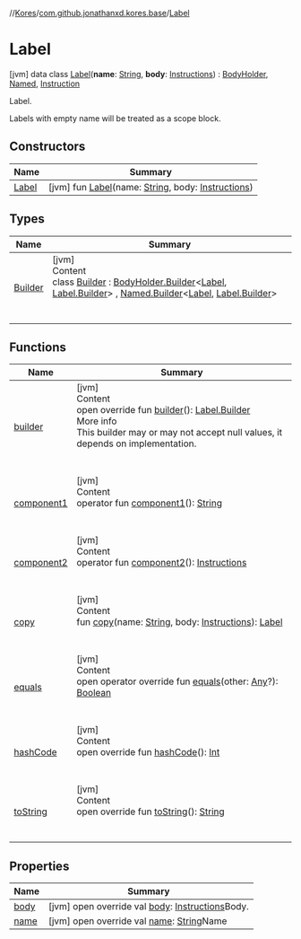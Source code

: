 //[Kores](../../index.md)/[com.github.jonathanxd.kores.base](../index.md)/[Label](index.md)



# Label  
 [jvm] data class [Label](index.md)(**name**: [String](https://kotlinlang.org/api/latest/jvm/stdlib/kotlin/-string/index.html), **body**: [Instructions](../../com.github.jonathanxd.kores/-instructions/index.md)) : [BodyHolder](../-body-holder/index.md), [Named](../-named/index.md), [Instruction](../../com.github.jonathanxd.kores/-instruction/index.md)

Label.



Labels with empty name will be treated as a scope block.

   


## Constructors  
  
|  Name|  Summary| 
|---|---|
| <a name="com.github.jonathanxd.kores.base/Label/Label/#kotlin.String#com.github.jonathanxd.kores.Instructions/PointingToDeclaration/"></a>[Label](-label.md)| <a name="com.github.jonathanxd.kores.base/Label/Label/#kotlin.String#com.github.jonathanxd.kores.Instructions/PointingToDeclaration/"></a> [jvm] fun [Label](-label.md)(name: [String](https://kotlinlang.org/api/latest/jvm/stdlib/kotlin/-string/index.html), body: [Instructions](../../com.github.jonathanxd.kores/-instructions/index.md))   <br>


## Types  
  
|  Name|  Summary| 
|---|---|
| <a name="com.github.jonathanxd.kores.base/Label.Builder///PointingToDeclaration/"></a>[Builder](-builder/index.md)| <a name="com.github.jonathanxd.kores.base/Label.Builder///PointingToDeclaration/"></a>[jvm]  <br>Content  <br>class [Builder](-builder/index.md) : [BodyHolder.Builder](../-body-holder/-builder/index.md)<[Label](index.md), [Label.Builder](-builder/index.md)> , [Named.Builder](../-named/-builder/index.md)<[Label](index.md), [Label.Builder](-builder/index.md)>   <br><br><br>


## Functions  
  
|  Name|  Summary| 
|---|---|
| <a name="com.github.jonathanxd.kores.base/Label/builder/#/PointingToDeclaration/"></a>[builder](builder.md)| <a name="com.github.jonathanxd.kores.base/Label/builder/#/PointingToDeclaration/"></a>[jvm]  <br>Content  <br>open override fun [builder](builder.md)(): [Label.Builder](-builder/index.md)  <br>More info  <br>This builder may or may not accept null values, it depends on implementation.  <br><br><br>
| <a name="com.github.jonathanxd.kores.base/Label/component1/#/PointingToDeclaration/"></a>[component1](component1.md)| <a name="com.github.jonathanxd.kores.base/Label/component1/#/PointingToDeclaration/"></a>[jvm]  <br>Content  <br>operator fun [component1](component1.md)(): [String](https://kotlinlang.org/api/latest/jvm/stdlib/kotlin/-string/index.html)  <br><br><br>
| <a name="com.github.jonathanxd.kores.base/Label/component2/#/PointingToDeclaration/"></a>[component2](component2.md)| <a name="com.github.jonathanxd.kores.base/Label/component2/#/PointingToDeclaration/"></a>[jvm]  <br>Content  <br>operator fun [component2](component2.md)(): [Instructions](../../com.github.jonathanxd.kores/-instructions/index.md)  <br><br><br>
| <a name="com.github.jonathanxd.kores.base/Label/copy/#kotlin.String#com.github.jonathanxd.kores.Instructions/PointingToDeclaration/"></a>[copy](copy.md)| <a name="com.github.jonathanxd.kores.base/Label/copy/#kotlin.String#com.github.jonathanxd.kores.Instructions/PointingToDeclaration/"></a>[jvm]  <br>Content  <br>fun [copy](copy.md)(name: [String](https://kotlinlang.org/api/latest/jvm/stdlib/kotlin/-string/index.html), body: [Instructions](../../com.github.jonathanxd.kores/-instructions/index.md)): [Label](index.md)  <br><br><br>
| <a name="kotlin/Any/equals/#kotlin.Any?/PointingToDeclaration/"></a>[equals](../../com.github.jonathanxd.kores.util/-simple-resolver/index.md#%5Bkotlin%2FAny%2Fequals%2F%23kotlin.Any%3F%2FPointingToDeclaration%2F%5D%2FFunctions%2F-427383591)| <a name="kotlin/Any/equals/#kotlin.Any?/PointingToDeclaration/"></a>[jvm]  <br>Content  <br>open operator override fun [equals](../../com.github.jonathanxd.kores.util/-simple-resolver/index.md#%5Bkotlin%2FAny%2Fequals%2F%23kotlin.Any%3F%2FPointingToDeclaration%2F%5D%2FFunctions%2F-427383591)(other: [Any](https://kotlinlang.org/api/latest/jvm/stdlib/kotlin/-any/index.html)?): [Boolean](https://kotlinlang.org/api/latest/jvm/stdlib/kotlin/-boolean/index.html)  <br><br><br>
| <a name="kotlin/Any/hashCode/#/PointingToDeclaration/"></a>[hashCode](../../com.github.jonathanxd.kores.util/-simple-resolver/index.md#%5Bkotlin%2FAny%2FhashCode%2F%23%2FPointingToDeclaration%2F%5D%2FFunctions%2F-427383591)| <a name="kotlin/Any/hashCode/#/PointingToDeclaration/"></a>[jvm]  <br>Content  <br>open override fun [hashCode](../../com.github.jonathanxd.kores.util/-simple-resolver/index.md#%5Bkotlin%2FAny%2FhashCode%2F%23%2FPointingToDeclaration%2F%5D%2FFunctions%2F-427383591)(): [Int](https://kotlinlang.org/api/latest/jvm/stdlib/kotlin/-int/index.html)  <br><br><br>
| <a name="kotlin/Any/toString/#/PointingToDeclaration/"></a>[toString](../../com.github.jonathanxd.kores.util/-simple-resolver/index.md#%5Bkotlin%2FAny%2FtoString%2F%23%2FPointingToDeclaration%2F%5D%2FFunctions%2F-427383591)| <a name="kotlin/Any/toString/#/PointingToDeclaration/"></a>[jvm]  <br>Content  <br>open override fun [toString](../../com.github.jonathanxd.kores.util/-simple-resolver/index.md#%5Bkotlin%2FAny%2FtoString%2F%23%2FPointingToDeclaration%2F%5D%2FFunctions%2F-427383591)(): [String](https://kotlinlang.org/api/latest/jvm/stdlib/kotlin/-string/index.html)  <br><br><br>


## Properties  
  
|  Name|  Summary| 
|---|---|
| <a name="com.github.jonathanxd.kores.base/Label/body/#/PointingToDeclaration/"></a>[body](body.md)| <a name="com.github.jonathanxd.kores.base/Label/body/#/PointingToDeclaration/"></a> [jvm] open override val [body](body.md): [Instructions](../../com.github.jonathanxd.kores/-instructions/index.md)Body.   <br>
| <a name="com.github.jonathanxd.kores.base/Label/name/#/PointingToDeclaration/"></a>[name](name.md)| <a name="com.github.jonathanxd.kores.base/Label/name/#/PointingToDeclaration/"></a> [jvm] open override val [name](name.md): [String](https://kotlinlang.org/api/latest/jvm/stdlib/kotlin/-string/index.html)Name   <br>

